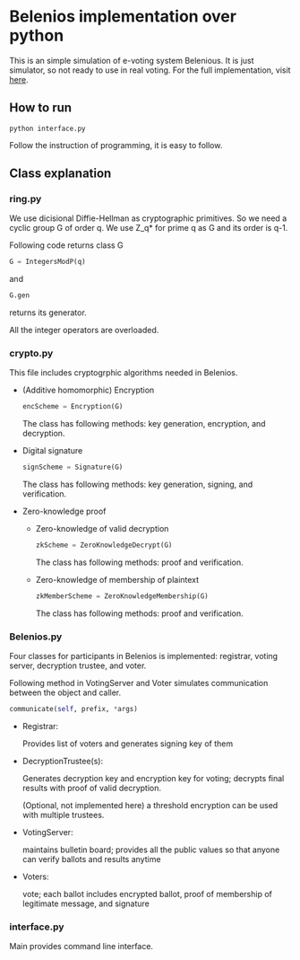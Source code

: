 # Belenios implementation over python

This is an simple simulation of e-voting system Belenious.
It is just simulator, so not ready to use in real voting.
For the full implementation, visit [here](https://www.Belenios.org/).

## How to run
```shell
python interface.py
```
Follow the instruction of programming, it is easy to follow.
## Class explanation
### ring.py

We use dicisional Diffie-Hellman as cryptographic primitives.
So we need a cyclic group G of order q.
We use Z_q* for prime q as G and its order is q-1.

Following code returns class G
```python
G = IntegersModP(q)
```
and 
```python
G.gen
```
returns its generator.

All the integer operators are overloaded.

### crypto.py
This file includes cryptogrphic algorithms needed in Belenios.

* (Additive homomorphic) Encryption
    ```python
    encScheme = Encryption(G)
    ```
    The class has following methods: key generation, encryption, and decryption.

* Digital signature
    ```python
    signScheme = Signature(G)
    ```
    The class has following methods: key generation, signing, and verification.

* Zero-knowledge proof
    * Zero-knowledge of valid decryption
        ```python
        zkScheme = ZeroKnowledgeDecrypt(G)
        ```
        The class has following methods: proof and verification.

    * Zero-knowledge of membership of plaintext
        ```python
        zkMemberScheme = ZeroKnowledgeMembership(G)
        ```
        The class has following methods: proof and verification.

### Belenios.py
Four classes for participants in Belenios is implemented: registrar, voting server, decryption trustee, and voter.

Following method in VotingServer and Voter simulates communication between the object and caller.
```python
communicate(self, prefix, *args)
```

* Registrar:

    Provides list of voters and generates signing key of them

* DecryptionTrustee(s):

    Generates decryption key and encryption key for voting; decrypts final results with proof of valid decryption.
    
    (Optional, not implemented here) a threshold encryption can be used with multiple trustees.

* VotingServer:

    maintains bulletin board; provides all the public values so that anyone can verify ballots and results anytime

* Voters: 

    vote; each ballot includes encrypted ballot, proof of membership of legitimate message, and signature

### interface.py
Main provides command line interface.
